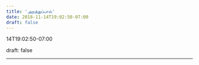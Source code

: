 ```yaml
---
title: 'அறத்துப்பால்'
date: 2018-11-14T19:02:50-07:00
draft: false
---
```

14T19:02:50-07:00  

draft: false  

---